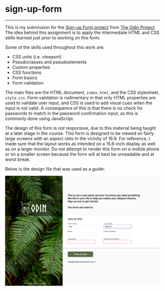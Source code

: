 # sign-up-form

---

This is my submission for the [Sign-up Form project](https://www.theodinproject.com/lessons/node-path-intermediate-html-and-css-sign-up-form) from [The Odin Project](https://www.theodinproject.com/). The idea behind this assignment is to apply the intermediate HTML and CSS skills learned just prior to working on this form.

Some of the skills used throughout this work are:
- CSS units (i.e. viewport)
- Pseudoclasses and pseudoelements
- Custom properties
- CSS functions
- Form basics
- Form validation

The main files are the HTML document, `index.html`, and the CSS stylesheet, `style.css`. Form validation is rudimentary in that only HTML properties are used to validate user input, and CSS is used to add visual cues when the input is not valid. A consequence of this is that there is no check for passwords to match in the password confirmation input, as this is commonly done using JavaScript.

The design of this form is *not* responsive, due to this material being taught at a later stage in the course. This form is designed to be viewed on fairly large screens with an aspect ratio in the vicinity of 16:9. For reference, I made sure that the layout works as intended on a 15.6-inch display as well as on a larger monitor. Do not attempt to render this form on a mobile phone or on a smaller screen because the form will at best be unreadable and at worst break.

Below is the design file that was used as a guide:

![Design file](assets/sign-up-form.png)